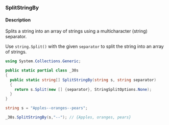 ### SplitStringBy

#### Description
Splits a string into an array of strings using a multicharacter (string) separator.

Use `string.Split()` with the given `separator` to split the string into an array of strings.

```csharp
using System.Collections.Generic;

public static partial class _30s 
{
  public static string[] SplitStringBy(string s, string separator) 
  {
    return s.Split(new [] {separator}, StringSplitOptions.None);
  }
}
```

```csharp
string s = "Apples--oranges--pears";

_30s.SplitStringBy(s,"--"); // {Apples, oranges, pears}
```
